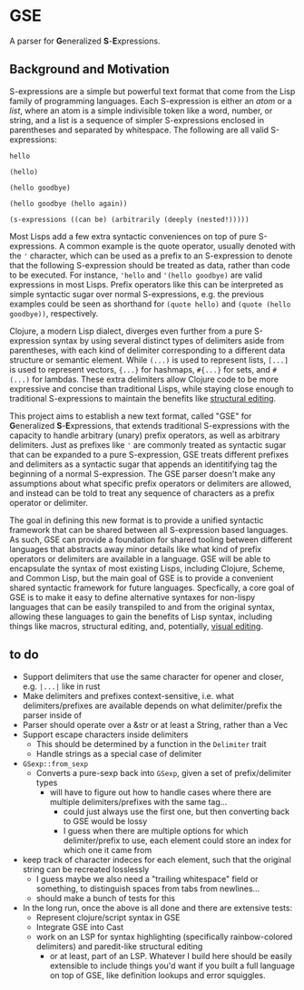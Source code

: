 # GSE

A parser for **G**eneralized **S**-**E**xpressions.

## Background and Motivation

S-expressions are a simple but powerful text format that come from the Lisp family of programming languages. Each S-expression is either an *atom* or a *list*, where an atom is a simple indivisible token like a word, number, or string, and a list is a sequence of simpler S-expressions enclosed in parentheses and separated by whitespace. The following are all valid S-expressions:

```
hello

(hello)

(hello goodbye)

(hello goodbye (hello again))

(s-expressions ((can be) (arbitrarily (deeply (nested!)))))
```

Most Lisps add a few extra syntactic conveniences on top of pure S-expressions. A common example is the quote operator, usually denoted with the `'` character, which can be used as a prefix to an S-expression to denote that the following S-expression should be treated as data, rather than code to be executed. For instance, `'hello` and `'(hello goodbye)` are valid expressions in most Lisps. Prefix operators like this can be interpreted as simple syntactic sugar over normal S-expressions, e.g. the previous examples could be seen as shorthand for `(quote hello)` and `(quote (hello goodbye))`, respectively.

Clojure, a modern Lisp dialect, diverges even further from a pure S-expression syntax by using several distinct types of delimiters aside from parentheses, with each kind of delimiter corresponding to a different data structure or semantic element. While `(...)` is used to represent lists, `[...]` is used to represent vectors, `{...}` for hashmaps, `#{...}` for sets, and `#(...)` for lambdas. These extra delimiters allow Clojure code to be more expressive and concise than traditional Lisps, while staying close enough to traditional S-expressions to maintain the benefits like [structural editing](https://clojure.org/guides/structural_editing).

This project aims to establish a new text format, called "GSE" for **G**eneralized **S**-**E**xpressions, that extends traditional S-expressions with the capacity to handle arbitrary (unary) prefix operators, as well as arbitrary delimiters. Just as prefixes like `'` are commonly treated as syntactic sugar that can be expanded to a pure S-expression, GSE treats different prefixes and delimiters as a syntactic sugar that appends an identitifying tag the beginning of a normal S-expression. The GSE parser doesn't make any assumptions about what specific prefix operators or delimiters are allowed, and instead can be told to treat any sequence of characters as a prefix operator or delimiter.

The goal in defining this new format is to provide a unified syntactic framework that can be shared between all S-expression based languages. As such, GSE can provide a foundation for shared tooling between different languages that abstracts away minor details like what kind of prefix operators or delimiters are available in a language. GSE will be able to encapsulate the syntax of most existing Lisps, including Clojure, Scheme, and Common Lisp, but the main goal of GSE is to provide a convenient shared syntactic framework for future languages. Specfically, a core goal of GSE is to make it easy to define alternative syntaxes for non-lispy languages that can be easily transpiled to and from the original syntax, allowing these languages to gain the benefits of Lisp syntax, including things like macros, structural editing, and, potentially, [visual editing](https://github.com/Ella-Hoeppner/Vlojure).

## to do
* Support delimiters that use the same character for opener and closer, e.g. `|...|` like in rust
* Make delimiters and prefixes context-sensitive, i.e. what delimiters/prefixes are available depends on what delimiter/prefix the parser inside of
* Parser should operate over a &str or at least a String, rather than a Vec<char>
* Support escape characters inside delimiters
  * This should be determined by a function in the `Delimiter` trait
  * Handle strings as a special case of delimiter
* `GSexp::from_sexp`
  * Converts a pure-sexp back into `GSexp`, given a set of prefix/delimiter types
    * will have to figure out how to handle cases where there are multiple delimiters/prefixes with the same tag...
      * could just always use the first one, but then converting back to GSE would be lossy
      * I guess when there are multiple options for which delimiter/prefix to use, each element could store an index for which one it came from
* keep track of character indeces for each element, such that the original string can be recreated losslessly
  * I guess maybe we also need a "trailing whitespace" field or something, to distinguish spaces from tabs from newlines...
  * should make a bunch of tests for this
* In the long run, once the above is all done and there are extensive tests:
  * Represent clojure/script syntax in GSE
  * Integrate GSE into Cast
  * work on an LSP for syntax highlighting (specifically rainbow-colored delimiters) and paredit-like structural editing
    * or at least, part of an LSP. Whatever I build here should be easily extensible to include things you'd want if you built a full language on top of GSE, like definition lookups and error squiggles.